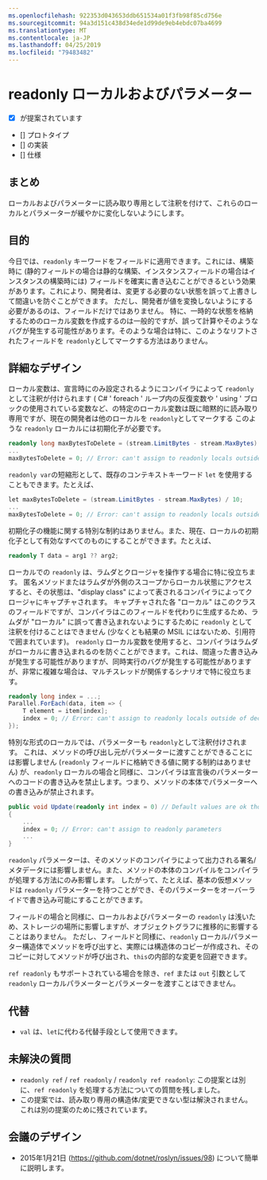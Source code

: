 ```yaml
---
ms.openlocfilehash: 922353d043653ddb651534a01f3fb98f85cd756e
ms.sourcegitcommit: 94a3d151c438d34ede1d99de9eb4ebdc07ba4699
ms.translationtype: MT
ms.contentlocale: ja-JP
ms.lasthandoff: 04/25/2019
ms.locfileid: "79483482"
---
```

# <a name="readonly-locals-and-parameters"></a>readonly ローカルおよびパラメーター

* [x] が提案されています
* [] プロトタイプ
* [] の実装
* [] 仕様

## <a name="summary"></a>まとめ
[summary]: #summary

ローカルおよびパラメーターに読み取り専用として注釈を付けて、これらのローカルとパラメーターが緩やかに変化しないようにします。

## <a name="motivation"></a>目的
[motivation]: #motivation

今日では、`readonly` キーワードをフィールドに適用できます。これには、構築時に (静的フィールドの場合は静的な構築、インスタンスフィールドの場合はインスタンスの構築時には) フィールドを確実に書き込むことができるという効果があります。これにより、開発者は、変更する必要のない状態を誤って上書きして間違いを防ぐことができます。 ただし、開発者が値を変換しないようにする必要があるのは、フィールドだけではありません。 特に、一時的な状態を格納するためのローカル変数を作成するのは一般的ですが、誤って計算やそのようなバグが発生する可能性があります。そのような場合は特に、このようなリフトされたフィールドを `readonly`としてマークする方法はありません。

## <a name="detailed-design"></a>詳細なデザイン
[design]: #detailed-design

ローカル変数は、宣言時にのみ設定されるようにコンパイラによって `readonly` として注釈が付けられます ( C# ' foreach ' ループ内の反復変数や ' using ' ブロックの使用されている変数など、の特定のローカル変数は既に暗黙的に読み取り専用ですが、現在の開発者は他のローカルを `readonly`としてマークする このような `readonly` ローカルには初期化子が必要です。

```csharp
readonly long maxBytesToDelete = (stream.LimitBytes - stream.MaxBytes) / 10;
...
maxBytesToDelete = 0; // Error: can't assign to readonly locals outside of declaration
```

`readonly var`の短縮形として、既存のコンテキストキーワード `let` を使用することもできます。たとえば、

```csharp
let maxBytesToDelete = (stream.LimitBytes - stream.MaxBytes) / 10;
...
maxBytesToDelete = 0; // Error: can't assign to readonly locals outside of declaration
```

初期化子の機能に関する特別な制約はありません。また、現在、ローカルの初期化子として有効なすべてのものにすることができます。たとえば、

```csharp
readonly T data = arg1 ?? arg2;
```

ローカルでの `readonly` は、ラムダとクロージャを操作する場合に特に役立ちます。 匿名メソッドまたはラムダが外側のスコープからローカル状態にアクセスすると、その状態は、"display class" によって表されるコンパイラによってクロージャにキャプチャされます。  キャプチャされた各 "ローカル" はこのクラスのフィールドですが、コンパイラはこのフィールドを代わりに生成するため、ラムダが "ローカル" に誤って書き込まれないようにするために `readonly` として注釈を付けることはできません (少なくとも結果の MSIL にはないため、引用符で囲まれています)。 `readonly` ローカル変数を使用すると、コンパイラはラムダがローカルに書き込まれるのを防ぐことができます。これは、間違った書き込みが発生する可能性がありますが、同時実行のバグが発生する可能性がありますが、非常に複雑な場合は、マルチスレッドが関係するシナリオで特に役立ちます。

```csharp
readonly long index = ...;
Parallel.ForEach(data, item => {
    T element = item[index];
    index = 0; // Error: can't assign to readonly locals outside of declaration
});
```

特別な形式のローカルでは、パラメーターも `readonly`として注釈付けされます。 これは、メソッドの呼び出し元がパラメーターに渡すことができることには影響しません (`readonly` フィールドに格納できる値に関する制約はありません) が、`readonly` ローカルの場合と同様に、コンパイラは宣言後のパラメーターへのコードの書き込みを禁止します。つまり、メソッドの本体でパラメーターへの書き込みが禁止されます。

```csharp
public void Update(readonly int index = 0) // Default values are ok though not required
{
    ...
    index = 0; // Error: can't assign to readonly parameters
    ...
}
```

`readonly` パラメーターは、そのメソッドのコンパイラによって出力される署名/メタデータには影響しません。また、メソッドの本体のコンパイルをコンパイラが処理する方法にのみ影響します。 したがって、たとえば、基本の仮想メソッドは `readonly` パラメーターを持つことができ、そのパラメーターをオーバーライドで書き込み可能にすることができます。

フィールドの場合と同様に、ローカルおよびパラメーターの `readonly` は浅いため、ストレージの場所に影響しますが、オブジェクトグラフに推移的に影響することはありません。 ただし、フィールドと同様に、`readonly` ローカル/パラメーター構造体でメソッドを呼び出すと、実際には構造体のコピーが作成され、そのコピーに対してメソッドが呼び出され、`this`の内部的な変更を回避できます。

`ref readonly` もサポートされている場合を除き、`ref` または `out` 引数として `readonly` ローカルパラメーターとパラメーターを渡すことはできません。

## <a name="alternatives"></a>代替
[alternatives]: #alternatives

- `val` は、`let`に代わる代替手段として使用できます。

## <a name="unresolved-questions"></a>未解決の質問
[unresolved]: #unresolved-questions

- `readonly ref` / `ref readonly` / `readonly ref readonly`: この提案とは別に、`ref readonly` を処理する方法についての質問を残しました。
- この提案では、読み取り専用の構造体/変更できない型は解決されません。 これは別の提案のために残されています。

## <a name="design-meetings"></a>会議のデザイン

- 2015年1月21日 (<https://github.com/dotnet/roslyn/issues/98>) について簡単に説明します。
